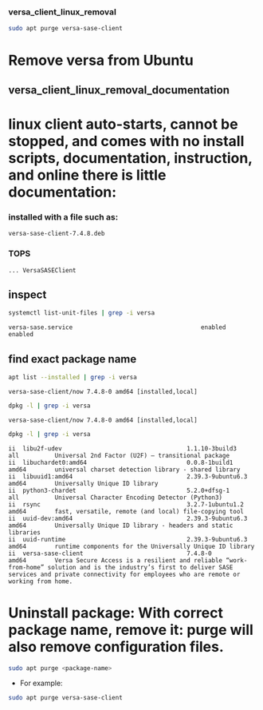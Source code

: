 ### versa_client_linux_removal
```bash
sudo apt purge versa-sase-client
```
# Remove versa from Ubuntu
## versa_client_linux_removal_documentation





# linux client auto-starts, cannot be stopped, and comes with no install scripts, documentation, instruction, and online there is little documentation:


### installed with a file such as:
```file
versa-sase-client-7.4.8.deb
```

### TOPS
```terminal
... VersaSASEClient 
```


## inspect
```bash
systemctl list-unit-files | grep -i versa
```

```output
versa-sase.service                                    enabled         enabled
```

## find exact package name
```bash
apt list --installed | grep -i versa
```

```output
versa-sase-client/now 7.4.8-0 amd64 [installed,local]
```


```bash
dpkg -l | grep -i versa
```

```output
versa-sase-client/now 7.4.8-0 amd64 [installed,local]
```
```bash
dpkg -l | grep -i versa
```

```output
ii  libu2f-udev                                   1.1.10-3build3                           all          Universal 2nd Factor (U2F) — transitional package
ii  libuchardet0:amd64                            0.0.8-1build1                            amd64        universal charset detection library - shared library
ii  libuuid1:amd64                                2.39.3-9ubuntu6.3                        amd64        Universally Unique ID library
ii  python3-chardet                               5.2.0+dfsg-1                             all          Universal Character Encoding Detector (Python3)
ii  rsync                                         3.2.7-1ubuntu1.2                         amd64        fast, versatile, remote (and local) file-copying tool
ii  uuid-dev:amd64                                2.39.3-9ubuntu6.3                        amd64        Universally Unique ID library - headers and static libraries
ii  uuid-runtime                                  2.39.3-9ubuntu6.3                        amd64        runtime components for the Universally Unique ID library
ii  versa-sase-client                             7.4.8-0                                  amd64        Versa Secure Access is a resilient and reliable “work-from-home” solution and is the industry’s first to deliver SASE services and private connectivity for employees who are remote or working from home.
```

# Uninstall package: With correct package name, remove it: purge will also remove configuration files.

```Bash
sudo apt purge <package-name>
```

- For example:
```bash
sudo apt purge versa-sase-client
